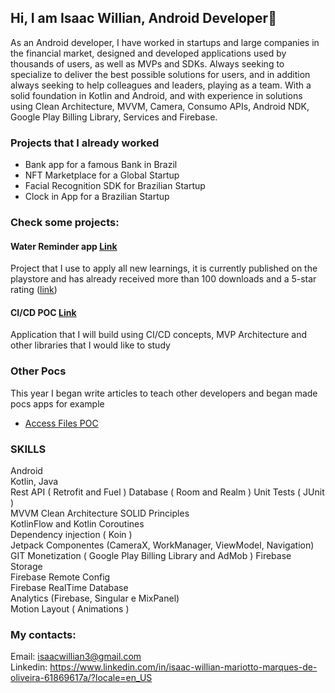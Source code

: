 ## Hi, I am Isaac Willian, Android Developer👋

As an Android developer, I have worked in startups and large companies in the financial market, designed and developed applications used by thousands of users, as well as MVPs and SDKs. Always seeking to specialize to deliver the best possible solutions for users, and in addition always seeking to help colleagues and leaders, playing as a team. With a solid foundation in Kotlin and Android, and with experience in solutions using Clean Architecture, MVVM, Camera, Consumo APIs, Android NDK, Google Play Billing Library, Services and Firebase.

### Projects that I already worked
 - Bank app for a famous Bank in Brazil
 - NFT Marketplace for a Global Startup
 - Facial Recognition SDK for Brazilian Startup
 - Clock in App for a Brazilian Startup


### Check some projects: 
#### Water Reminder app [Link](https://github.com/IsaacWillian/waterReminderAndroidApp)
  Project that I use to apply all new learnings, it is currently published on the playstore and has already received more than 100 downloads and a 5-star rating ([link](https://play.google.com/store/apps/details?id=com.isaaclabs.bebaja&hl=pt&pli=1))

#### CI/CD POC [Link](https://github.com/IsaacWillian/CI-CD-poc)
  Application that I will build using CI/CD concepts, MVP Architecture and other libraries that I would like to study

### Other Pocs
This year I began write articles to teach other developers and began made pocs apps for example
  -  [Access Files POC](https://github.com/IsaacWillian/AccessFilesAndroid-POC)

### SKILLS
Android  
Kotlin, Java  
Rest API ( Retrofit and Fuel ) 
Database ( Room and Realm )
Unit Tests ( JUnit )  
MVVM
Clean Architecture
SOLID Principles  
KotlinFlow and Kotlin Coroutines  
Dependency injection ( Koin )  
Jetpack Componentes (CameraX, WorkManager, ViewModel, Navigation)  
GIT 
Monetization ( Google Play Billing Library and AdMob )
Firebase Storage  
Firebase Remote Config  
Firebase RealTime Database  
Analytics (Firebase, Singular e MixPanel)  
Motion Layout ( Animations )  


### My contacts:
Email: isaacwillian3@gmail.com  
Linkedin: https://www.linkedin.com/in/isaac-willian-mariotto-marques-de-oliveira-61869617a/?locale=en_US
